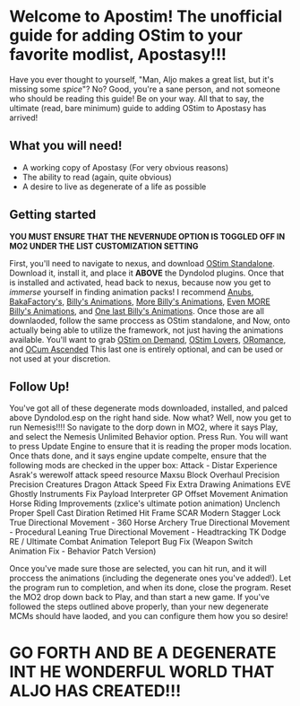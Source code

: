 # **Welcome to Apostim! The unofficial guide for adding OStim to your favorite modlist, Apostasy!!!**

Have you ever thought to yourself, "Man, Aljo makes a great list, but it's missing some *spice*"? No? Good, you're a sane person, and not someone who should be reading this guide! Be on your way.
All that to say, the ultimate (read, bare minimum) guide to adding OStim to Apostasy has arrived!

## What you will need!
- A working copy of Apostasy (For very obvious reasons)
- The ability to read (again, quite obvious)
- A desire to live as degenerate of a life as possible

## Getting started

**YOU MUST ENSURE THAT THE NEVERNUDE OPTION IS TOGGLED OFF IN MO2 UNDER THE LIST CUSTOMIZATION SETTING**

First, you'll need to navigate to nexus, and download [OStim Standalone](https://www.nexusmods.com/skyrimspecialedition/mods/98163). Download it, install it, and place it **ABOVE** the Dyndolod plugins.
Once that is installed and activated, head back to nexus, because now you get to *immerse* yourself in finding animation packs! I recommend [Anubs](https://www.nexusmods.com/skyrimspecialedition/mods/101918), [BakaFactory's](https://www.nexusmods.com/skyrimspecialedition/mods/106473), [Billy's Animations](https://www.nexusmods.com/skyrimspecialedition/mods/102778), [More Billy's Animations](https://www.nexusmods.com/skyrimspecialedition/mods/101838), [Even MORE Billy's Animations](https://www.nexusmods.com/skyrimspecialedition/mods/99907), and [One last Billy's Animations](https://www.nexusmods.com/skyrimspecialedition/mods/98803). Once those are all downlaoded, follow the same proccess as OStim standalone, and 
Now, onto actually being able to utilize the framework, not just having the animations available. You'll want to grab [OStim on Demand](https://www.nexusmods.com/skyrimspecialedition/mods/103685), [OStim Lovers](https://www.nexusmods.com/skyrimspecialedition/mods/90053), [ORomance](https://www.nexusmods.com/skyrimspecialedition/mods/81635), and [OCum Ascended](https://www.nexusmods.com/skyrimspecialedition/mods/77506) This last one is entirely optional, and can be used or not used at your discretion.

## Follow Up!

You've got all of these degenerate mods downloaded, installed, and palced above Dyndolod.esp on the right hand side. Now what? Well, now you get to run Nemesis!!!! So navigate to the dorp down in MO2, where it says Play, and select the Nemesis Unlimited Behavior option. Press Run. You will want to press Update Engine to ensure that it is reading the proper mods location. Once thats done, and it says engine update compelte, ensure that the following mods are checked in the upper box:
Attack - Distar Experience
Asrak's werewolf attack speed resource
Maxsu Block Overhaul
Precision
Precision Creatures
Dragon Attack Speed Fix
Extra Drawing Animations
EVE Ghostly Instruments Fix
Payload Interpreter
GP Offset Movement Animation
Horse Riding Improvements
(zxlice's ultimate potion animation)
Unclench
Proper Spell Cast Diration
Retimed Hit Frame
SCAR
Modern Stagger Lock
True Directional Movement - 360 Horse Archery
True Directional Movement - Procedural Leaning
True Directional Movement - Headtracking
TK Dodge RE / Ultimate Combat
Animation Teleport Bug Fix
(Weapon Switch Animation Fix - Behavior Patch Version)

Once you've made sure those are selected, you can hit run, and it will proccess the animations (including the degenerate ones you've added!). Let the program run to completion, and when its done, close the program. Reset the MO2 drop down back to Play, and than start a new game. If you've followed the steps outlined above properly, than your new degenerate MCMs should have laoded, and you can configure them how you so desire! 

# GO FORTH AND BE A DEGENERATE INT HE WONDERFUL WORLD THAT ALJO HAS CREATED!!!

